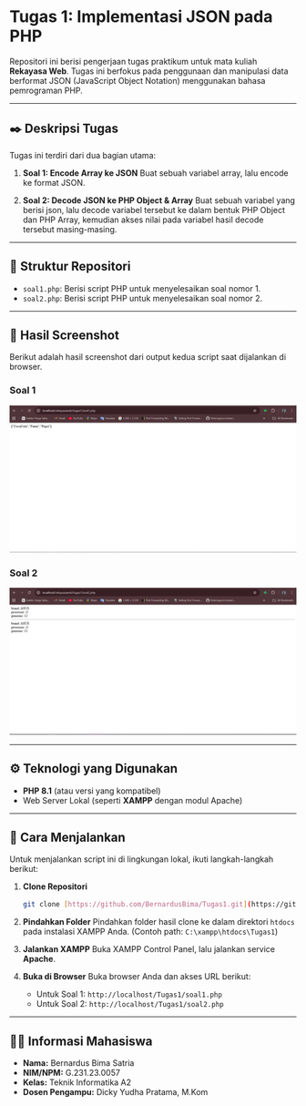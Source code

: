 # Tugas 1: Implementasi JSON pada PHP

Repositori ini berisi pengerjaan tugas praktikum untuk mata kuliah **Rekayasa Web**. Tugas ini berfokus pada penggunaan dan manipulasi data berformat JSON (JavaScript Object Notation) menggunakan bahasa pemrograman PHP.

---

## ✒️ Deskripsi Tugas

Tugas ini terdiri dari dua bagian utama:

1.  **Soal 1: Encode Array ke JSON**
    Buat sebuah variabel array, lalu encode ke format JSON.

2.  **Soal 2: Decode JSON ke PHP Object & Array**
    Buat sebuah variabel yang berisi json, lalu decode variabel tersebut ke dalam bentuk PHP
    Object dan PHP Array, kemudian akses nilai pada variabel hasil decode tersebut masing-masing.

---

## 📂 Struktur Repositori

* `soal1.php`: Berisi script PHP untuk menyelesaikan soal nomor 1.
* `soal2.php`: Berisi script PHP untuk menyelesaikan soal nomor 2.

---

## 📸 Hasil Screenshot

Berikut adalah hasil screenshot dari output kedua script saat dijalankan di browser.

### Soal 1
![Hasil Soal 1](https://raw.githubusercontent.com/BernardusBima/Tugas1/main/images/screenshot1.png)

### Soal 2
![Hasil Soal 2](https://raw.githubusercontent.com/BernardusBima/Tugas1/main/images/screenshot2.png)

---

## ⚙️ Teknologi yang Digunakan

* **PHP 8.1** (atau versi yang kompatibel)
* Web Server Lokal (seperti **XAMPP** dengan modul Apache)

---

## 🚀 Cara Menjalankan

Untuk menjalankan script ini di lingkungan lokal, ikuti langkah-langkah berikut:

1.  **Clone Repositori**
    ```bash
    git clone [https://github.com/BernardusBima/Tugas1.git](https://github.com/BernardusBima/Tugas1.git)
    ```

2.  **Pindahkan Folder**
    Pindahkan folder hasil clone ke dalam direktori `htdocs` pada instalasi XAMPP Anda.
    (Contoh path: `C:\xampp\htdocs\Tugas1`)

3.  **Jalankan XAMPP**
    Buka XAMPP Control Panel, lalu jalankan service **Apache**.

4.  **Buka di Browser**
    Buka browser Anda dan akses URL berikut:
    * Untuk Soal 1: `http://localhost/Tugas1/soal1.php`
    * Untuk Soal 2: `http://localhost/Tugas1/soal2.php`

---

## 👨‍🎓 Informasi Mahasiswa

* **Nama:** Bernardus Bima Satria
* **NIM/NPM:** G.231.23.0057
* **Kelas:** Teknik Informatika A2
* **Dosen Pengampu:** Dicky Yudha Pratama, M.Kom

